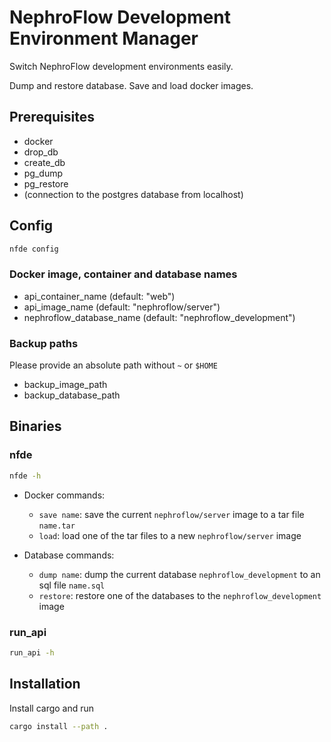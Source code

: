 # NephroFlow Development Environment Manager

Switch NephroFlow development environments easily.

Dump and restore database.
Save and load docker images.

## Prerequisites

- docker
- drop_db
- create_db
- pg_dump
- pg_restore
- (connection to the postgres database from localhost)

## Config

```bash
nfde config
```

### Docker image, container and database names

- api_container_name (default: "web")
- api_image_name (default: "nephroflow/server")
- nephroflow_database_name (default: "nephroflow_development")

### Backup paths

Please provide an absolute path without `~` or `$HOME`

- backup_image_path
- backup_database_path

## Binaries

### nfde

```bash
nfde -h
```

- Docker commands:

  - `save name`: save the current `nephroflow/server` image to a tar file `name.tar`
  - `load`: load one of the tar files to a new `nephroflow/server` image

- Database commands:

  - `dump name`: dump the current database `nephroflow_development`
    to an sql file `name.sql`
  - `restore`: restore one of the databases to the `nephroflow_development` image

### run_api

```bash
run_api -h
```

## Installation

Install cargo and run

```bash
cargo install --path .
```

